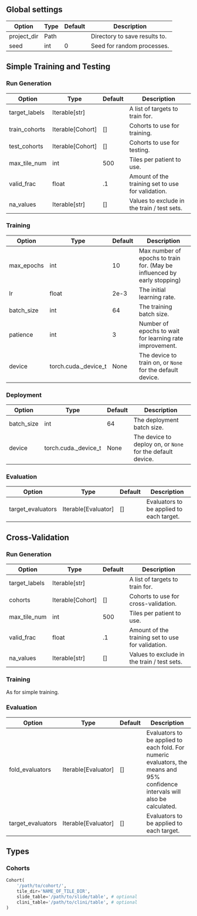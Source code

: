 ## Global settings

| Option        | Type | Default | Description                   |
|---------------|------|---------|-------------------------------|
| project_dir   | Path |         | Directory to save results to. |
| seed          | int  | 0       | Seed for random processes.    |


## Simple Training and Testing

### Run Generation

| Option        | Type             | Default | Description                     |
|---------------|------------------|---------|---------------------------------|
| target_labels | Iterable[str]    |         | A list of targets to train for. |
| train_cohorts | Iterable[Cohort] | []      | Cohorts to use for training.    |
| test_cohorts  | Iterable[Cohort] | []      | Cohorts to use for testing.     |
| max_tile_num  | int              | 500     | Tiles per patient to use.       |
| valid_frac    | float            | .1      | Amount of the training set to use for validation. |
| na_values     | Iterable[str]    | []      | Values to exclude in the train / test sets. |

### Training

| Option     | Type                 | Default | Description                |
|------------|----------------------|---------|----------------------------|
| max_epochs | int                  | 10      | Max number of epochs to train for. (May be influenced by early stopping) |
| lr         | float                | 2e-3    | The initial learning rate. |
| batch_size | int                  | 64      | The training batch size. |
| patience   | int                  | 3       | Number of epochs to wait for learning rate improvement. |
| device     | torch.cuda._device_t | None    | The device to train on, or `None` for the default device. |

### Deployment

| Option     | Type                 | Default | Description                |
|------------|----------------------|---------|----------------------------|
| batch_size | int                  | 64      | The deployment batch size. |
| device     | torch.cuda._device_t | None    | The device to deploy on, or `None` for the default device. |

### Evaluation

| Option            | Type                | Default | Description |
|-------------------|---------------------|---------|-------------|
| target_evaluators | Iterable[Evaluator] | []      | Evaluators to be applied to each target. |


## Cross-Validation

### Run Generation

| Option        | Type             | Default | Description               |
|---------------|------------------|---------|---------------------------|
| target_labels | Iterable[str]    |         | A list of targets to train for. |
| cohorts       | Iterable[Cohort] | []      | Cohorts to use for cross-validation. |
| max_tile_num  | int              | 500     | Tiles per patient to use. |
| valid_frac    | float            | .1      | Amount of the training set to use for validation. |
| na_values     | Iterable[str]    | []      | Values to exclude in the train / test sets. |

### Training

As for simple training.

### Evaluation

| Option            | Type                | Default | Description |
|-------------------|---------------------|---------|-------------|
| fold_evaluators   | Iterable[Evaluator] | []      | Evaluators to be applied to each fold. For numeric evaluators, the means and 95% confidence intervals will also be calculated. |
| target_evaluators | Iterable[Evaluator] | []      | Evaluators to be applied to each target. |

## Types

### Cohorts

```python
Cohort(
    '/path/to/cohort/',
    tile_dir='NAME_OF_TILE_DIR',
    slide_table='/path/to/slide/table', # optional
    clini_table='/path/to/clini/table', # optional
)
```
